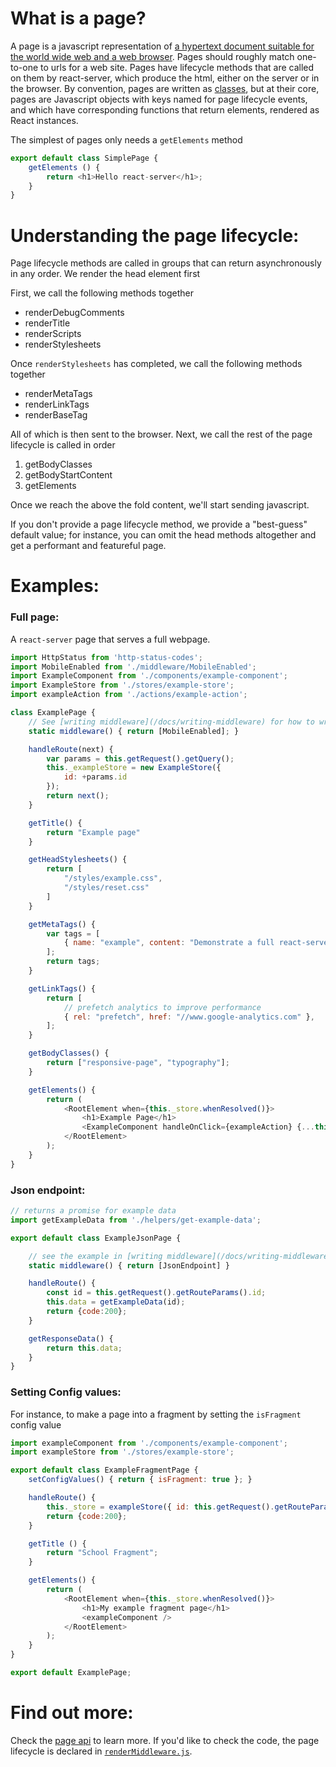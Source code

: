 # What is a page?

A page is a javascript representation of [a hypertext document suitable for the
world wide web and a web browser](https://en.wikipedia.org/wiki/Web_page).
Pages should roughly match one-to-one to urls for a web site.  Pages have
lifecycle methods that are called on them by react-server, which produce the
html, either on the server or in the browser.  By convention, pages are written
as [classes](https://developer.mozilla.org/en-US/docs/Web/JavaScript/Reference/Classes),
but at their core, pages are Javascript objects with keys named for page
lifecycle events, and which have corresponding functions that return elements,
rendered as React instances.

The simplest of pages only needs a `getElements` method

```javascript
export default class SimplePage {
	getElements () {
		return <h1>Hello react-server</h1>;
	}
}
```


# Understanding the page lifecycle:

Page lifecycle methods are called in groups that can return asynchronously in
any order.  We render the head element first

First, we call the following methods together

- renderDebugComments
- renderTitle
- renderScripts
- renderStylesheets

Once `renderStylesheets` has completed, we call the following methods together

- renderMetaTags
- renderLinkTags
- renderBaseTag

All of which is then sent to the browser.  Next, we call the rest of the page
lifecycle is called in order

1. getBodyClasses
1. getBodyStartContent
1. getElements

Once we reach the above the fold content, we'll start sending javascript.

If you don't provide a page lifecycle method, we provide a "best-guess" default
value; for instance, you can omit the head methods altogether and get a
performant and featureful page.


# Examples:

### Full page:

A `react-server` page that serves a full webpage.

```js
import HttpStatus from 'http-status-codes';
import MobileEnabled from './middleware/MobileEnabled';
import ExampleComponent from './components/example-component';
import ExampleStore from './stores/example-store';
import exampleAction from './actions/example-action';

class ExamplePage {
	// See [writing middleware](/docs/writing-middleware) for how to write middleware
	static middleware() { return [MobileEnabled]; }

	handleRoute(next) {
		var params = this.getRequest().getQuery();
		this._exampleStore = new ExampleStore({
			id: +params.id
		});
		return next();
	}

	getTitle() {
		return "Example page"
	}

	getHeadStylesheets() {
		return [
			"/styles/example.css",
			"/styles/reset.css"
		]
	}

	getMetaTags() {
		var tags = [
			{ name: "example", content: "Demonstrate a full react-server page" },
		];
		return tags;
	}

	getLinkTags() {
		return [
			// prefetch analytics to improve performance
			{ rel: "prefetch", href: "//www.google-analytics.com" },
		];
	}

	getBodyClasses() {
		return ["responsive-page", "typography"];
	}

	getElements() {
		return (
			<RootElement when={this._store.whenResolved()}>
				<h1>Example Page</h1>
				<ExampleComponent handleOnClick={exampleAction} {...this._exampleStore} />
			</RootElement>
		);
	}
}
```

### Json endpoint:

```js
// returns a promise for example data
import getExampleData from './helpers/get-example-data';

export default class ExampleJsonPage {

	// see the example in [writing middleware](/docs/writing-middleware)
	static middleware() { return [JsonEndpoint] }

	handleRoute() {
		const id = this.getRequest().getRouteParams().id;
		this.data = getExampleData(id);
		return {code:200};
	}

	getResponseData() {
		return this.data;
	}
}
```

### Setting Config values:

For instance, to make a page into a fragment by setting the `isFragment` config
value

```js
import exampleComponent from './components/example-component';
import exampleStore from './stores/example-store';

export default class ExampleFragmentPage {
	setConfigValues() { return { isFragment: true }; }

	handleRoute() {
		this._store = exampleStore({ id: this.getRequest().getRouteParams().id });
		return {code:200};
	}

	getTitle () {
		return "School Fragment";
	}

	getElements() {
		return (
			<RootElement when={this._store.whenResolved()}>
				<h1>My example fragment page</h1>
				<exampleComponent />
			</RootElement>
		);
	}
}

export default ExamplePage;
```


# Find out more:

Check the [page api](/docs/page-api.md) to learn more.  If you'd like to check the
code, the page lifecycle is declared in
[`renderMiddleware.js`](http://redfin.github.io/react-server/annotated-src/renderMiddleware).

